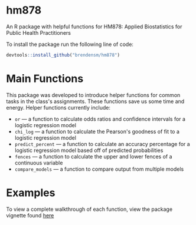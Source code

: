 # hm878
An R package with helpful functions for HM878: Applied Biostatistics for Public Health Practitioners

To install the package run the following line of code:
```r
devtools::install_github("brendensm/hm878")
```

# Main Functions
This package was developed to introduce helper functions for common tasks in the class's assignments. These functions save us some time and energy. Helper functions currently include:
- `or` &mdash; a function to calculate odds ratios and confidence intervals for a logistic regression model
- `chi_log` &mdash; a function to calculate the Pearson's goodness of fit to a logistic regression model
- `predict_percent` &mdash; a function to calculate an accuracy percentage for a logistic regression model based off of predicted probabilities
- `fences` &mdash; a function to calculate the upper and lower fences of a continuous variable
- `compare_models` &mdash; a function to compare output from multiple models

# Examples
To view a complete walkthrough of each function, view the package vignette found [here](https://brendenmsmith.com/posts/hm878:%20helper%20functions/)
